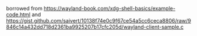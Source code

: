 borrowed from https://wayland-book.com/xdg-shell-basics/example-code.html and https://gist.github.com/saivert/10138f74e0c9f67ce54a5cc6ceca8806/raw/9846c14a432dd718d2361ba9925207b17cfc205d/wayland-client-sample.c
